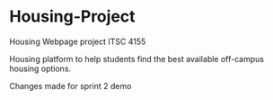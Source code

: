 # Housing-Project
Housing Webpage project ITSC 4155

Housing platform to help students find the best available off-campus housing options.

Changes made for sprint 2 demo

